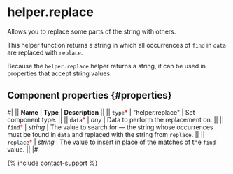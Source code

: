 # helper.replace

Allows you to replace some parts of the string with others.

This helper function returns a string in which all occurrences of `find` in `data` are replaced with `replace`.

Because the `helper.replace` helper returns a string, it can be used in properties that accept string values.

## Component properties {#properties}

#|
|| **Name** | **Type** | **Description** ||
|| `type`<span style="color: red">\*</span> | "helper.replace" | Set component type. ||
|| `data`<span style="color: red">\*</span> | _any_ | Data to perform the replacement on. ||
|| `find`<span style="color: red">\*</span> | _string_ | The value to search for — the string whose occurrences must be found in `data` and replaced with the string from `replace`. ||
|| `replace`<span style="color: red">\*</span> | _string_ | The value to insert in place of the matches of the `find` value. ||
|#

{% include [contact-support](../_includes/contact-support.md) %}
